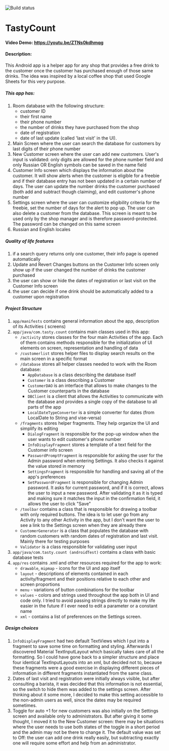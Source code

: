 ![Build status](https://github.com/schastev/cupCounter/actions/workflows/gradle.yml/badge.svg)
# TastyCount

#### Video Demo:  https://youtu.be/ZTNs0kdhmqg

#### Description:

This Android app is a helper app for any shop that provides a free drink to the customer once
the customer has purchased enough of those same drinks. The idea was inspired by a local coffee
shop that used Google Sheets for this very purpose.

##### This app has:

1. Room database with the following structure:
    * customer ID
    * their first name
    * their phone number
    * the number of drinks they have purchased from the shop
    * date of registration
    * date of last update (called 'last visit' in the UI).
1. Main Screen where the user can search the database for customers by last digits of their phone
   number
1. New Customer screen where the user can add new customers. User's input is validated: only digits
   are allowed for the phone number field and only Russian OR English symbols can be saved in the
   name field
1. Customer Info screen which displays the information about the customer. It will show alerts when
   the customer is eligible for a freebie and if their database entry has not been updated in a
   certain number of days. The user can update the number drinks the customer purchased (both
   add and subtract though claiming), and edit customer's phone number
1. Settings screen where the user can customize eligibility criteria for the freebie, set the number
   of days for the alert to pop up. The user can also delete a customer from the database. This
   screen is meant to be used only by the shop manager and is therefore password-protected. The
   password can be changed on this same screen
1. Russian and English locales

##### Quality of life features

1. if a search query returns only one customer, their info page is opened automatically
1. Update and Revert Changes buttons on the Customer Info screen only show up if the user changed
   the number of drinks the customer purchased
1. the user can show or hide the dates of registration or last visit on the Customer Info screen
1. the user can decide if one drink should be automatically added to a customer upon
   registration

##### Project Structure

1. `app/manifests` contains general information about the app, description of its Activities (
   screens)
1. `app/java/com.tasty.count` contains main classes used in this app:
    * `/activity` stores classes for the four main Activities of the app. Each of them contains
      methods responsible for the initialization of UI elements on screen, representation and
      handling of data
    * `/customerlist` stores helper files to display search results on the main screen in a specific
      format
    * `/database` stores all helper classes needed to work with the Room database:
        * `AppDatabase` is a class describing the database itself
        * `Customer` is a class describing a Customer
        * `CustomerDAO` is an interface that allows to make changes to the Customer counterparts in
          the database
        * `DBClient` is a client that allows the Activities to communicate with the database and
          provides a single copy of the database to all parts of the app
        * `LocalDateTypeConverter` is a simple converter for dates (from LocalDate to String and
          vise-versa)
    * `/fragments` stores helper fragments. They help organize the UI and simplify its editing
        * `DialogFragment` is responsible for the pop-up window when the user wants to edit
          customer's phone number
        * `InfoDisplayFragment` stores a template of a text field for the Customer info screen
        * `PasswordPromptFragment` is responsible for asking the user for the Admin password when
          entering Settings. It also checks it against the value stored in memory
        * `SettingsFragment` is responsible for handling and saving all of the app's preferences
        * `SetPasswordFragment` is responsible for changing Admin password. It asks for current
          password, and if it is correct, allows the user to input a new password. After validating
          it as it is typed and making sure it matches the input in the confirmation field, it
          allows the user to click "Save"
    * `/toolbar` contains a class that is responsible for drawing a toolbar with only required
      buttons. The idea is to let user go from any Activity to any other Activity in the app, but I
      don't want the user to see a link to the Settings screen when they are already there
    * `CustomerGenerator` is a class that populates the database with random customers with random
      dates of registration and last visit. Mainly there for testing purposes
    * `Validator` is a class responsible for validating user input
1. `app/java/com.tasty.count (androidTest)` contains a class with basic database tests
1. `app/res` contains .xml and other resources required for the app to work:
    * `drawable`, `mipmap` - icons for the UI and app itself
    * `layout` - descriptions of elements contained in each activity/fragment and their positions
      relative to each other and screen proportions
    * `menu` - variations of button combinations for the toolbar
    * `values` - colors and strings used throughout the app both in UI and code only. I tried to
      avoid passing strings directly to make my life easier in the future if I ever need to edit a
      parameter or a constant name
    * `xml` - contains a list of preferences on the Settings screen.

##### Design choices

1. `InfoDisplayFragment` had two default TextViews which I put into a fragment to save some time on
   formatting and styling. Afterwards I discovered Material TextInputLayout which basically takes
   care of all the formatting. So I could have gone back to a simpler structure and place four
   identical TextInputLayouts into an xml, but decided not to, because these fragments were a good
   exercise in displaying different pieces of information in different fragments instantiated from
   the same class.
1. Dates of last visit and registration were initially always visible, but after consulting a
   barista, it was decided that this information is not essential, so the switch to hide them was
   added to the settings screen. After thinking about it some more, I decided to make this setting
   accessible to the non-admin users as well, since the dates may be required sometimes.
1. Toggle for auto +1 for new customers was also initially on the Settings screen and available only
   to administrators. But after giving it some thought, I moved it to the New Customer screen: there
   may be situations where the user needs to use both states of the toggle in a short period and the
   admin may not be there to change it. The default value was set to Off: the user can add one
   drink really easily, but subtracting exactly one will require some effort and help from an
   administrator.
